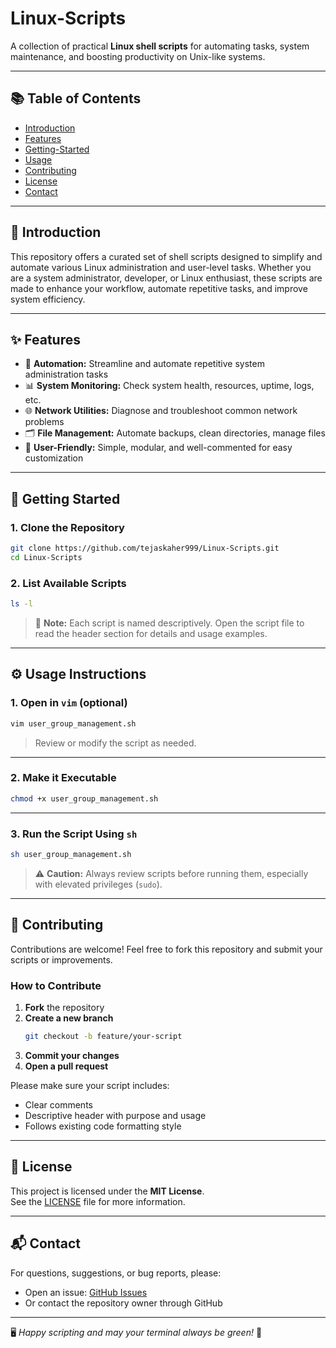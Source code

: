 # Linux-Scripts

A collection of practical **Linux shell scripts** for automating tasks, system maintenance, and boosting productivity on Unix-like systems.

---

## 📚 Table of Contents

- [Introduction](#introduction)
- [Features](#features)
- [Getting-Started](#getting-started)
- [Usage](#usage)
- [Contributing](#contributing)
- [License](#license)
- [Contact](#contact)

---

## 📖 Introduction

This repository offers a curated set of shell scripts designed to simplify and automate various Linux administration and user-level tasks. Whether you are a system administrator, developer, or Linux enthusiast, these scripts are made to enhance your workflow, automate repetitive tasks, and improve system efficiency.

---

## ✨ Features

- 🔁 **Automation:** Streamline and automate repetitive system administration tasks  
- 📊 **System Monitoring:** Check system health, resources, uptime, logs, etc.  
- 🌐 **Network Utilities:** Diagnose and troubleshoot common network problems  
- 🗂️ **File Management:** Automate backups, clean directories, manage files  
- 🧩 **User-Friendly:** Simple, modular, and well-commented for easy customization  

---

## 🚀 Getting Started

### 1. Clone the Repository

```bash
git clone https://github.com/tejaskaher999/Linux-Scripts.git
cd Linux-Scripts
```

### 2. List Available Scripts

```bash
ls -l
```

> 📌 **Note:** Each script is named descriptively. Open the script file to read the header section for details and usage examples.

---

## ⚙️ Usage Instructions

### 1. Open in `vim` (optional)

```bash
vim user_group_management.sh
```

> Review or modify the script as needed.

---

### 2. Make it Executable

```bash
chmod +x user_group_management.sh
```

---

### 3. Run the Script Using `sh`

```bash
sh user_group_management.sh
```

> ⚠️ **Caution:** Always review scripts before running them, especially with elevated privileges (`sudo`).

---

## 🤝 Contributing

Contributions are welcome! Feel free to fork this repository and submit your scripts or improvements.

### How to Contribute

1. **Fork** the repository  
2. **Create a new branch**  
   ```bash
   git checkout -b feature/your-script
   ```
3. **Commit your changes**  
4. **Open a pull request**

Please make sure your script includes:

- Clear comments
- Descriptive header with purpose and usage
- Follows existing code formatting style

---

## 📄 License

This project is licensed under the **MIT License**.  
See the [LICENSE](LICENSE) file for more information.

---

## 📬 Contact

For questions, suggestions, or bug reports, please:

- Open an issue: [GitHub Issues](https://github.com/tejaskaher999/Linux-Scripts/issues)
- Or contact the repository owner through GitHub

---

🖥️ *Happy scripting and may your terminal always be green!* 🚀
